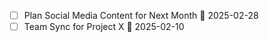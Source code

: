 - [ ] Plan Social Media Content for Next Month 📅 2025-02-28
- [ ] Team Sync for Project X 🛫 2025-02-10